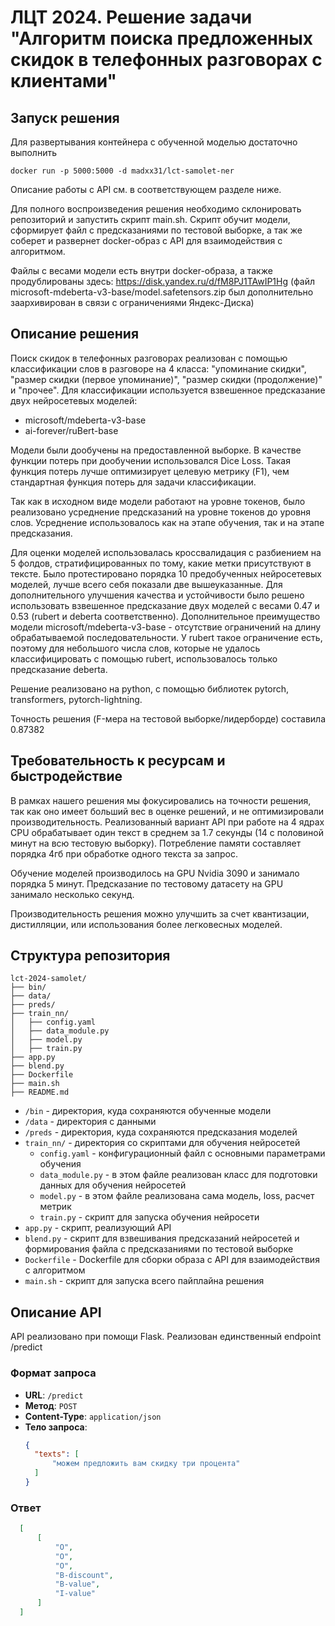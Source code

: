 # ЛЦТ 2024. Решение задачи "Алгоритм поиска предложенных скидок в телефонных разговорах с клиентами"
## Запуск решения

Для развертывания контейнера с обученной моделью достаточно выполнить
```
docker run -p 5000:5000 -d madxx31/lct-samolet-ner
```
Описание работы с API см. в соответствующем разделе ниже.

Для полного воспроизведения решения необходимо склонировать репозиторий и запустить скрипт main.sh. Скрипт обучит модели, сформирует файл с предсказаниями по тестовой выборке, а так же соберет и развернет docker-образ c API для взаимодействия с алгоритмом.

Файлы с весами модели есть внутри docker-образа, а также продублированы здесь: https://disk.yandex.ru/d/fM8PJ1TAwIP1Hg (файл microsoft-mdeberta-v3-base/model.safetensors.zip был дополнительно заархивирован в связи с ограничениями Яндекс-Диска)

## Описание решения

Поиск скидок в телефонных разговорах реализован с помощью классификации слов в разговоре на 4 класса: "упоминание скидки", "размер скидки (первое упоминание)", "размер скидки (продолжение)" и "прочее". Для классификации используется взвешенное предсказание двух нейросетевых моделей:
- microsoft/mdeberta-v3-base
- ai-forever/ruBert-base

Модели были дообучены на предоставленной выборке. В качестве функции потерь при дообучении использовался Dice Loss. Такая функция потерь лучше оптимизирует целевую метрику (F1), чем стандартная функция потерь для задачи классификации.

Так как в исходном виде модели работают на уровне токенов, было реализовано усреднение предсказаний на уровне токенов до уровня слов. Усреднение использовалось как на этапе обучения, так и на этапе предсказания.

Для оценки моделей использовалась кроссвалидация с разбиением на 5 фолдов, стратифицированных по тому, какие метки присутствуют в тексте. Было протестировано порядка 10 предобученных нейросетевых моделей, лучше всего себя показали две вышеуказанные. Для дополнительного улучшения качества и устойчивости было решено использовать взвешенное предсказание двух моделей с весами 0.47 и 0.53 (rubert и deberta соответственно). Дополнительное преимущество модели microsoft/mdeberta-v3-base - отсутствие ограничений на длину обрабатываемой последовательности. У rubert такое ограничение есть, поэтому для небольшого числа слов, которые не удалось классифицировать с помощью rubert, использовалось только  предсказание deberta.

Решение реализовано на python, с помощью библиотек pytorch, transformers, pytorch-lightning. 

Точность решения (F-мера на тестовой выборке/лидерборде) составила 0.87382

## Требовательность к ресурсам и быстродействие

В рамках нашего решения мы фокусировались на точности решения, так как оно имеет больший вес в оценке решений, и не оптимизировали производительность.
Реализованный вариант API при работе на 4 ядрах CPU обрабатывает один текст в среднем за 1.7 секунды (14 с половиной минут на всю тестовую выборку). Потребление памяти составляет порядка 4гб при обработке одного текста за запрос.

Обучение моделей производилось на GPU Nvidia 3090 и занимало порядка 5 минут. Предсказание по тестовому датасету на GPU занимало несколько секунд.

Производительность решения можно улучшить за счет квантизации, дистилляции, или использования более легковесных моделей.

## Структура репозитория
```
lct-2024-samolet/
├── bin/
├── data/
├── preds/
├── train_nn/
│   ├── config.yaml
│   ├── data_module.py
│   ├── model.py
│   ├── train.py
├── app.py
├── blend.py
├── Dockerfile
├── main.sh
├── README.md
```

- `/bin` - директория, куда сохраняются обученные модели
- `/data` - директория с данными
- `/preds` - директория, куда сохраняются предсказания моделей
- `train_nn/` - директория со скриптами для обучения нейросетей
    - `config.yaml` - конфигурационный файл с основными параметрами обучения
    - `data_module.py` - в этом файле реализован класс для подготовки данных для обучения нейросетей
    - `model.py` - в этом файле реализована сама модель, loss, расчет метрик
    - `train.py` - скрипт для запуска обучения нейросети
- `app.py` - скрипт, реализующий API
- `blend.py` - скрипт для взвешивания предсказаний нейросетей и формирования файла с предсказаниями по тестовой выборке
- `Dockerfile` - Dockerfile для сборки образа с API для взаимодействия с алгоритмом
- `main.sh` - скрипт для запуска всего пайплайна решения


## Описание API
API реализовано при помощи Flask. Реализован единственный endpoint /predict

### Формат запроса
- **URL**: `/predict`
- **Метод**: `POST`
- **Content-Type**: `application/json`
- **Тело запроса**:
  ```json
  {
	"texts": [
		"можем предложить вам скидку три процента"
	]
  }
  ```

### Ответ
  ```json
    [
        [
            "O",
            "O",
            "O",
            "B-discount",
            "B-value",
            "I-value"
        ]
    ]
  ```

